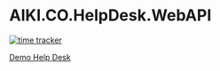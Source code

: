 # AIKI.CO.HelpDesk.WebAPI
[![time tracker](https://wakatime.com/badge/github/AIKICo/AIKI.CO.HelpDesk.WebAPI.svg)](https://wakatime.com/badge/github/AIKICo/AIKI.CO.HelpDesk.WebAPI)

[Demo Help Desk](https://aiki-helpdesk-v1.firebaseapp.com/)
